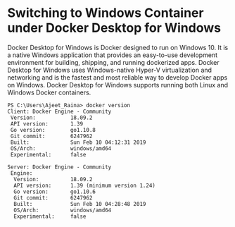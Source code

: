 # Switching to Windows Container under Docker Desktop for Windows

Docker Desktop for Windows is Docker designed to run on Windows 10. It is a native Windows application that provides an easy-to-use development environment for building, shipping, and running dockerized apps. Docker Desktop for Windows uses Windows-native Hyper-V virtualization and networking and is the fastest and most reliable way to develop Docker apps on Windows. 
Docker Desktop for Windows supports running both Linux and Windows Docker containers.

```
PS C:\Users\Ajeet_Raina> docker version
Client: Docker Engine - Community
 Version:           18.09.2
 API version:       1.39
 Go version:        go1.10.8
 Git commit:        6247962
 Built:             Sun Feb 10 04:12:31 2019
 OS/Arch:           windows/amd64
 Experimental:      false

Server: Docker Engine - Community
 Engine:
  Version:          18.09.2
  API version:      1.39 (minimum version 1.24)
  Go version:       go1.10.6
  Git commit:       6247962
  Built:            Sun Feb 10 04:28:48 2019
  OS/Arch:          windows/amd64
  Experimental:     false
  ```
  
  

